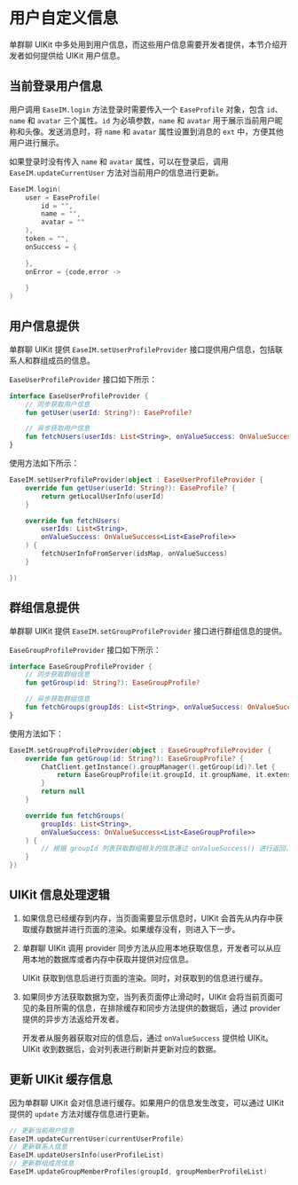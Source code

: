 # 用户自定义信息

<Toc />

单群聊 UIKit 中多处用到用户信息，而这些用户信息需要开发者提供，本节介绍开发者如何提供给 UIKit 用户信息。

## 当前登录用户信息

用户调用 `EaseIM.login` 方法登录时需要传入一个 `EaseProfile` 对象，包含 `id`、`name` 和 `avatar` 三个属性。`id` 为必填参数，`name` 和 `avatar` 用于展示当前用户昵称和头像。发送消息时，将 `name` 和 `avatar` 属性设置到消息的 `ext` 中，方便其他用户进行展示。

如果登录时没有传入 `name` 和 `avatar` 属性，可以在登录后，调用 `EaseIM.updateCurrentUser` 方法对当前用户的信息进行更新。

```kotlin
EaseIM.login(
    user = EaseProfile(
        id = "",
        name = "",
        avatar = ""
    ),
    token = "", 
    onSuccess = {
                        
    }, 
    onError = {code,error ->
                
    }
)
```

## 用户信息提供

单群聊 UIKit 提供 `EaseIM.setUserProfileProvider` 接口提供用户信息，包括联系人和群组成员的信息。

`EaseUserProfileProvider` 接口如下所示：

```kotlin
interface EaseUserProfileProvider {
    // 同步获取用户信息
    fun getUser(userId: String?): EaseProfile?

    // 异步获取用户信息
    fun fetchUsers(userIds: List<String>, onValueSuccess: OnValueSuccess<List<EaseProfile>>)
}
```

使用方法如下所示：

```kotlin
EaseIM.setUserProfileProvider(object : EaseUserProfileProvider {
    override fun getUser(userId: String?): EaseProfile? {
        return getLocalUserInfo(userId)
    }

    override fun fetchUsers(
        userIds: List<String>,
        onValueSuccess: OnValueSuccess<List<EaseProfile>>
    ) {
        fetchUserInfoFromServer(idsMap, onValueSuccess)
    }

})

```

## 群组信息提供

单群聊 UIKit 提供 `EaseIM.setGroupProfileProvider` 接口进行群组信息的提供。

`EaseGroupProfileProvider` 接口如下所示：

```kotlin
interface EaseGroupProfileProvider {
    // 同步获取群组信息
    fun getGroup(id: String?): EaseGroupProfile?

    // 异步获取群组信息
    fun fetchGroups(groupIds: List<String>, onValueSuccess: OnValueSuccess<List<EaseGroupProfile>>)
}
```

使用方法如下：

```kotlin
EaseIM.setGroupProfileProvider(object : EaseGroupProfileProvider {
    override fun getGroup(id: String?): EaseGroupProfile? {
        ChatClient.getInstance().groupManager().getGroup(id)?.let {
            return EaseGroupProfile(it.groupId, it.groupName, it.extension)
        }
        return null
    }

    override fun fetchGroups(
        groupIds: List<String>,
        onValueSuccess: OnValueSuccess<List<EaseGroupProfile>>
    ) {
        // 根据 groupId 列表获取群组相关的信息通过 onValueSuccess() 进行返回，并更新缓存信息。
    }
})

```

## UIKit 信息处理逻辑

1. 如果信息已经缓存到内存，当页面需要显示信息时，UIKit 会首先从内存中获取缓存数据并进行页面的渲染。如果缓存没有，则进入下一步。

2. 单群聊 UIKit 调用 provider 同步方法从应用本地获取信息，开发者可以从应用本地的数据库或者内存中获取并提供对应信息。

   UIKit 获取到信息后进行页面的渲染。同时，对获取到的信息进行缓存。

3. 如果同步方法获取数据为空，当列表页面停止滑动时，UIKit 会将当前页面可见的条目所需的信息，在排除缓存和同步方法提供的数据后，通过 provider 提供的异步方法返给开发者。

   开发者从服务器获取对应的信息后，通过 `onValueSuccess` 提供给 UIKit。UIKit 收到数据后，会对列表进行刷新并更新对应的数据。

## 更新 UIKit 缓存信息

因为单群聊 UIKit 会对信息进行缓存。如果用户的信息发生改变，可以通过 UIKit 提供的 `update` 方法对缓存信息进行更新。

```kotlin
// 更新当前用户信息
EaseIM.updateCurrentUser(currentUserProfile)
// 更新联系人信息
EaseIM.updateUsersInfo(userProfileList)
// 更新群组成员信息
EaseIM.updateGroupMemberProfiles(groupId, groupMemberProfileList)
```